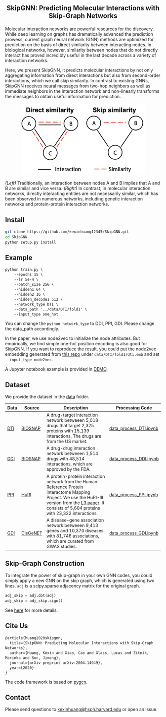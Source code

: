 <h2 align="center">
<p> SkipGNN: Predicting Molecular Interactions with Skip-Graph Networks</h2>

Molecular interaction networks are powerful resources for the discovery. While deep learning on graphs has dramatically advanced the prediction prowess, current graph neural network (GNN) methods are optimized for prediction on the basis of direct similarity between interacting nodes. In biological networks, however, similarity between nodes that do not directly interact has proved incredibly useful in the last decade across a variety of interaction networks.

Here, we present SkipGNN, it predicts molecular interactions by not only aggregating information from direct interactions but also from second-order interactions, which we call skip similarity. In contrast to existing GNNs, SkipGNN receives neural messages from two-hop neighbors as well as immediate neighbors in the interaction network and non-linearly transforms the messages to obtain useful information for prediction. 


<p align="center"><img src="fig1.png" alt="fig1" width="400px" /></p>

*(Left)* Traditionally, an interaction between nodes A and B implies that A and B are similar and vice versa. *(Right)* In contrast, in molecular interaction networks, directly interacting entities are not necessarily similar, which has been observed in numerous networks, including genetic interaction networks and protein-protein interaction networks.


## Install

```bash
git clone https://github.com/kexinhuang12345/SkipGNN.git
cd SkipGNN
python setup.py install
```

## Example

```
python train.py \
    --epochs 15 \
    --lr 5e-4 \
    --batch_size 256 \
    --hidden1 64 \
    --hidden2 16 \
    --hidden_decode1 512 \
    --network_type DTI \
    --data_path '../data/DTI/fold1' \
    --input_type one_hot
```

You can change the ```python network_type``` to DDI, PPI, GDI. Please change the data_path accordingly.

In the paper, we use node2vec to initialize the node attributes. But empirically, we find simple one-hot position encoding is also good for SkipGNN. If you want to reproduce the result, you could put the node2vec embedding generated from [this repo](https://github.com/aditya-grover/node2vec) under ```data/DTI/fold1/dti.emb```  and set ```--input_type node2vec```.

A Jupyter notebook example is provided in [DEMO](Example_Trian.ipynb).


## Dataset

We provide the dataset in the [data](data/) folder. 

| Data  | Source | Description | Processing Code |
|-------|----------|----------|----------|
| [DTI](data/DTI/) | [BIOSNAP](http://snap.stanford.edu/biodata/datasets/10002/10002-ChG-Miner.html)| A drug-target interaction network betweeen 5,018 drugs that target 2,325 proteins with 15,139 interactions. The drugs are from the US market.| [data_process_DTI.ipynb](data/data_process_DTI.ipynb)| 
| [DDI](data/DDI/) | [BIOSNAP](http://snap.stanford.edu/biodata/datasets/10001/10001-ChCh-Miner.html)| A drug-drug interaction network betweeen 1,514 drugs with 48,514 interactions, which are approved by the FDA.| [data_process_DDI.ipynb](data/data_process_DDI.ipynb)| 
| [PPI](data/PPI/) | [HuRI](http://www.interactome-atlas.org)| A protein-protein interaction network from the Human Reference Protein Interactome Mapping Project. We use the HuRI-III version from the [L3 paper](https://zenodo.org/record/2008592#.XrYUlpNKjOR). It consists of 5,604 proteins with 23,322 interactions. | [data_process_PPI.ipynb](data/data_process_PPI.ipynb)| 
| [GDI](data/GDI/) | [DisGeNET](https://www.disgenet.org)| A disease-gene association network betweeen 9,413 genes and 10,370 diseases with 81,746 associations, which are curated from GWAS studies.| [data_process_GDI.ipynb](data/data_process_GDI.ipynb)| 


## Skip-Graph Construction
To integrate the power of skip-graph in your own GNN codes, you could simply apply a new GNN on the skip graph, which is generated using two lines. ```adj``` is a scipy.sparse adjacency matrix for the original graph.

```python 
adj_skip = adj.dot(adj)
adj_skip = adj_skip.sign()
```

See [here](SkipGNN/utils.py) for more details.


## Cite Us

```
@article{huang2020skipgnn,
  title={SkipGNN: Predicting Molecular Interactions with Skip-Graph Networks},
  author={Huang, Kexin and Xiao, Cao and Glass, Lucas and Zitnik, Marinka and Sun, Jimeng},
  journal={arXiv preprint arXiv:2004.14949},
  year={2020}
}
```

The code framework is based on [pygcn](https://github.com/tkipf/pygcn).

## Contact

Please send questions to [kexinhuang@hsph.harvard.edu](kexinhuang@hsph.harvard.edu) or open an issue.
